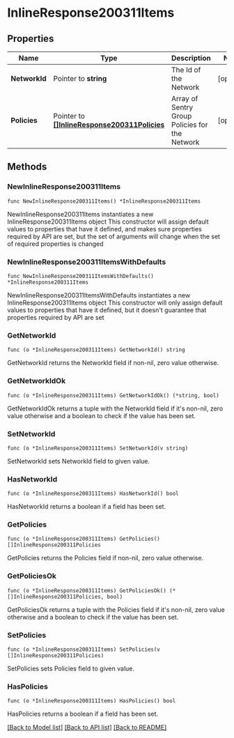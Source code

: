 # InlineResponse200311Items

## Properties

Name | Type | Description | Notes
------------ | ------------- | ------------- | -------------
**NetworkId** | Pointer to **string** | The Id of the Network | [optional] 
**Policies** | Pointer to [**[]InlineResponse200311Policies**](InlineResponse200311Policies.md) | Array of Sentry Group Policies for the Network | [optional] 

## Methods

### NewInlineResponse200311Items

`func NewInlineResponse200311Items() *InlineResponse200311Items`

NewInlineResponse200311Items instantiates a new InlineResponse200311Items object
This constructor will assign default values to properties that have it defined,
and makes sure properties required by API are set, but the set of arguments
will change when the set of required properties is changed

### NewInlineResponse200311ItemsWithDefaults

`func NewInlineResponse200311ItemsWithDefaults() *InlineResponse200311Items`

NewInlineResponse200311ItemsWithDefaults instantiates a new InlineResponse200311Items object
This constructor will only assign default values to properties that have it defined,
but it doesn't guarantee that properties required by API are set

### GetNetworkId

`func (o *InlineResponse200311Items) GetNetworkId() string`

GetNetworkId returns the NetworkId field if non-nil, zero value otherwise.

### GetNetworkIdOk

`func (o *InlineResponse200311Items) GetNetworkIdOk() (*string, bool)`

GetNetworkIdOk returns a tuple with the NetworkId field if it's non-nil, zero value otherwise
and a boolean to check if the value has been set.

### SetNetworkId

`func (o *InlineResponse200311Items) SetNetworkId(v string)`

SetNetworkId sets NetworkId field to given value.

### HasNetworkId

`func (o *InlineResponse200311Items) HasNetworkId() bool`

HasNetworkId returns a boolean if a field has been set.

### GetPolicies

`func (o *InlineResponse200311Items) GetPolicies() []InlineResponse200311Policies`

GetPolicies returns the Policies field if non-nil, zero value otherwise.

### GetPoliciesOk

`func (o *InlineResponse200311Items) GetPoliciesOk() (*[]InlineResponse200311Policies, bool)`

GetPoliciesOk returns a tuple with the Policies field if it's non-nil, zero value otherwise
and a boolean to check if the value has been set.

### SetPolicies

`func (o *InlineResponse200311Items) SetPolicies(v []InlineResponse200311Policies)`

SetPolicies sets Policies field to given value.

### HasPolicies

`func (o *InlineResponse200311Items) HasPolicies() bool`

HasPolicies returns a boolean if a field has been set.


[[Back to Model list]](../README.md#documentation-for-models) [[Back to API list]](../README.md#documentation-for-api-endpoints) [[Back to README]](../README.md)


